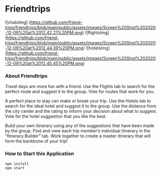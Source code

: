 # Friendtrips
![chatsImg]
(https://github.com/friend-trips/friendtrips/blob/main/public/assets/images/Screen%20Shot%202020-12-09%20at%2012.42.21%20PM.png)
![flightsImg]
(https://github.com/friend-trips/friendtrips/blob/main/public/assets/images/Screen%20Shot%202020-12-09%20at%2012.44.39%20PM.png)
![hotelsImg]
(https://github.com/friend-trips/friendtrips/blob/main/public/assets/images/Screen%20Shot%202020-12-09%20at%2012.45.45%20PM.png)


### About Friendtrips
Travel days are more fun with a friend. Use the Flights tab to search for the perfect route and
suggest it to the group. Vote for routes that work for you.

A perfect place to stay can make or break your trip. Use the Hotels tab to search for the ideal hotel and suggest it to the group. Use the distance from the city center and the rating to inform your decision about what to suggest. Vote for the hotel suggestion that you like the best.

Build your own itinerary using any of the suggestions that have been made by the group. Find and view each trip member’s individual itinerary in the “Itinerary Builder” tab. Work together to create a master itinerary that will form the backbone of your trip!


### How to Start this Application
```
npm install
npm start
```
